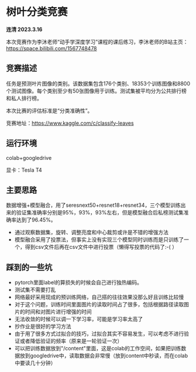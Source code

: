 # 树叶分类竞赛

**连清 2023.3.16**

本次竞赛作为李沐老师“动手学深度学习”课程的课后练习，李沐老师的B站主页：https://space.bilibili.com/1567748478

## 竞赛描述

任务是预测叶片图像的类别。该数据集包含176个类别、18353个训练图像和8800个测试图像。每个类别至少有50张图像用于训练。测试集被平均分为公共排行榜和私人排行榜。

本次比赛的评估标准是“分类准确性”。

竞赛地址：https://www.kaggle.com/c/classify-leaves

## 运行环境

colab+googledrive

显卡：Tesla T4

## 主要思路

数据增强+模型融合，用了seresnext50+resnet18+resnet34，三个模型训练出来的验证集准确率分别是95%，93%，93%左右，但是模型融合后私榜测试集准确率达到了96.45%。
- 通过观察数据集，旋转、调整亮度和中心裁剪或许是不错的增强方法
- 模型融合采用了投票法，但事实上没有实现三个模型同时训练而是只训练了一个，得到csv文件后再在csv文件中进行投票（懒得写投票的代码了:-(  ）

## 踩到的一些坑

- pytorch里面label的算损失的时候会自己进行独热编码。
- 测试集不需要打乱
- 网络最好采用现成的预训练网络，自己搭的往往效果没那么好且训练比较慢
- 对于这个问题，训练时间里面图片的读取时间占了很多，包括根据路径读取图片的时间和对图片进行增强的时间
- 无法收敛的时候可以调一下学习率，可能是学习率太高了
- 抄作业是很好的学习方法
- 由于用了很多方式过拟合的技巧，过拟合其实不容易发生，可以考虑不进行验证或者降低验证的频率（原来是一轮验证一次）
- 可以把训练数据放到"/content"里面，这是colab的工作空间，如果把训练数据放到googledrive中，读取数据会非常慢（放到content中秒读，而在colab中要读几十分钟）

